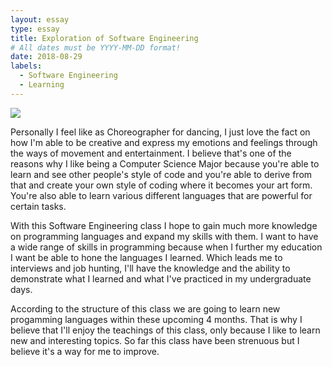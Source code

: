 ```yaml
---
layout: essay
type: essay
title: Exploration of Software Engineering
# All dates must be YYYY-MM-DD format!
date: 2018-08-29
labels:
  - Software Engineering
  - Learning
---
```


<img class="ui tiny left circular floated image" src="../images/Softwarepic2.png">

Personally I feel like as Choreographer for dancing, I just love the fact on how I'm able to be creative and express my emotions and feelings through the ways of movement and entertainment. I believe that's one of the reasons why I like being a Computer Science Major because you're able to learn and see other people's style of code and you're able to derive from that and create your own style of coding where it becomes your art form. You're also able to learn various different languages that are powerful for certain tasks.

With this Software Engineering class I hope to gain much more knowledge on programming languages and expand my skills with them. I want to have a wide range of skills in programming because when I further my education I want be able to hone the languages I learned. Which leads me to interviews and job hunting, I'll have the knowledge and the ability to demonstrate what I learned and what I've practiced in my undergraduate days.

According to the structure of this class we are going to learn new progamming languages within these upcoming 4 months. That is why I believe that I'll enjoy the teachings of this class, only because I like to learn new and interesting topics. So far this class have been strenuous but I believe it's a way for me to improve.

